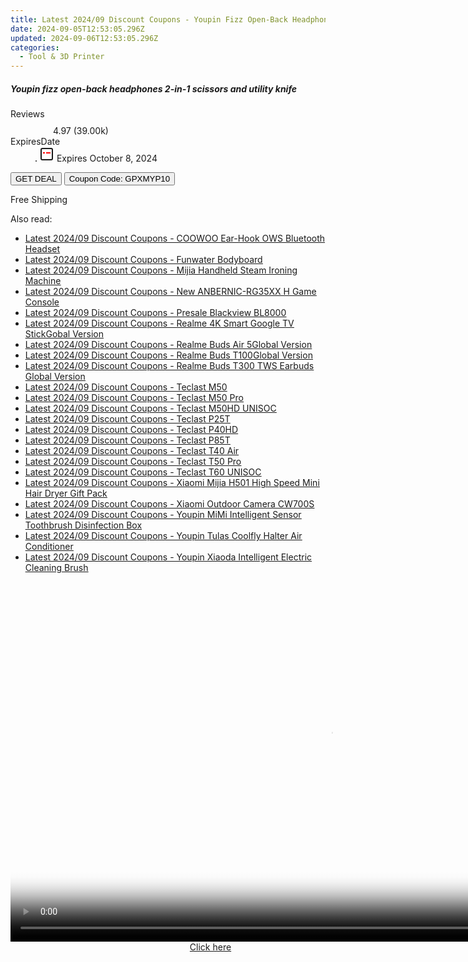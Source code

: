```yaml
---
title: Latest 2024/09 Discount Coupons - Youpin Fizz Open-Back Headphones 2-in-1 Scissors and Utility Knife
date: 2024-09-05T12:53:05.296Z
updated: 2024-09-06T12:53:05.296Z
categories:
  - Tool & 3D Printer
---
```



<div class="max-w-4xl mx-auto grid grid-cols-1 lg:max-w-5xl lg:gap-x-20 lg:grid-cols-2">
  <div class="relative p-3 col-start-1 row-start-1 flex flex-col-reverse rounded-lg bg-gradient-to-t from-black/75 via-black/0 sm:bg-none sm:row-start-2 sm:p-0 lg:row-start-1">
    <h5 class="mt-1 text-lg font-semibold text-white sm:text-slate-900 md:text-2xl dark:sm:text-white">Youpin fizz open-back headphones 2-in-1 scissors and utility knife</h5>
  </div>
  
  <div class="col-start-1 col-end-3 row-start-1 grid gap-4 sm:mb-6 sm:grid-cols-4 lg:col-start-2 lg:row-span-6 lg:row-end-6 lg:mb-0 lg:gap-6">
    
  </div>
  <dl class="row-start-2 mt-4 flex items-center text-xs font-medium sm:row-start-3 sm:mt-1 md:mt-2.5 lg:row-start-2">
    <dt class="sr-only">Reviews</dt>
    <dd class="flex items-center text-indigo-600 dark:text-indigo-400">
      <svg width="24" height="24" fill="none" aria-hidden="true" class="mr-1 stroke-current dark:stroke-indigo-500">
        <path d="m12 5 2 5h5l-4 4 2.103 5L12 16l-5.103 3L9 14l-4-4h5l2-5Z" stroke-width="2" stroke-linecap="round" stroke-linejoin="round" />
      </svg>
      <span>4.97 <span class="font-normal text-slate-400">(39.00k)</span></span>
    </dd>
    <dt class="sr-only">ExpiresDate</dt>
    <dd class="flex items-center">
      <svg width="2" height="2" aria-hidden="true" fill="currentColor" class="mx-3 text-slate-300">
        <circle cx="1" cy="1" r="1" />
      </svg>
      <svg width="24" height="24" viewBox="0 0 24 24" fill="none" stroke="currentColor" stroke-width="2">
        <rect x="3" y="3" width="18" height="18" rx="2" fill="#fff" />
        <path d="M6 10L18 10" stroke="red" stroke-width="2" fill="none" />
        <path d="M10 6L10 18" stroke="#fff" stroke-width="2" fill="none" />
      </svg>
      Expires October 8, 2024    </dd>
  </dl>
  <div class="col-start-1 row-start-3 mt-4 self-center sm:col-start-2 sm:row-span-2 sm:row-start-2 sm:mt-0 lg:col-start-1 lg:row-start-3 lg:row-end-4 lg:mt-6">
    <button type="button" onClick="javascript:window.open(decodeURIComponent('https%3A%2F%2Fwww.shareasale.com%2Fu.cfm%3Fd%3D1118112%26m%3D97331%26u%3D4338022'), '_blank');void(0);" class="rounded-lg bg-red-600 px-3 py-2 text-sm font-medium leading-6 text-white">GET DEAL</button>
    <button type="button" onClick="javascript:window.open(decodeURIComponent('https%3A%2F%2Fwww.shareasale.com%2Fu.cfm%3Fd%3D1118112%26m%3D97331%26u%3D4338022'), '_blank');void(0);" class="border-dashed border-2 border-indigo-600 bg-green-100 text-sm leading-6 font-medium py-2 px-3 rounded-lg">Coupon Code: GPXMYP10</button>
  </div>
  <p class="col-start-1 mt-4 text-sm leading-6 sm:col-span-2 lg:col-span-1 lg:row-start-4 lg:mt-6 dark:text-slate-400">
    Free Shipping 
  </p>
</div>
<span class="atpl-alsoreadstyle">Also read:</span>
<div><ul>
<li><a href="https://coupons.techidaily.com/coupon-1118639-share-97331-sale/"><u>Latest 2024/09 Discount Coupons - COOWOO Ear-Hook OWS Bluetooth Headset</u></a></li>
<li><a href="https://coupons.techidaily.com/coupon-1118690-share-97331-sale/"><u>Latest 2024/09 Discount Coupons - Funwater Bodyboard</u></a></li>
<li><a href="https://coupons.techidaily.com/coupon-1118642-share-97331-sale/"><u>Latest 2024/09 Discount Coupons - Mijia Handheld Steam Ironing Machine</u></a></li>
<li><a href="https://coupons.techidaily.com/coupon-1118638-share-97331-sale/"><u>Latest 2024/09 Discount Coupons - New ANBERNIC-RG35XX H Game Console</u></a></li>
<li><a href="https://coupons.techidaily.com/coupon-1118644-share-97331-sale/"><u>Latest 2024/09 Discount Coupons - Presale Blackview BL8000</u></a></li>
<li><a href="https://coupons.techidaily.com/coupon-1118637-share-97331-sale/"><u>Latest 2024/09 Discount Coupons - Realme 4K Smart Google TV StickGobal Version</u></a></li>
<li><a href="https://coupons.techidaily.com/coupon-1118635-share-97331-sale/"><u>Latest 2024/09 Discount Coupons - Realme Buds Air 5Global Version</u></a></li>
<li><a href="https://coupons.techidaily.com/coupon-1118634-share-97331-sale/"><u>Latest 2024/09 Discount Coupons - Realme Buds T100Global Version</u></a></li>
<li><a href="https://coupons.techidaily.com/coupon-1118636-share-97331-sale/"><u>Latest 2024/09 Discount Coupons - Realme Buds T300 TWS Earbuds Global Version</u></a></li>
<li><a href="https://coupons.techidaily.com/coupon-1118650-share-97331-sale/"><u>Latest 2024/09 Discount Coupons - Teclast M50</u></a></li>
<li><a href="https://coupons.techidaily.com/coupon-1118652-share-97331-sale/"><u>Latest 2024/09 Discount Coupons - Teclast M50 Pro</u></a></li>
<li><a href="https://coupons.techidaily.com/coupon-1118655-share-97331-sale/"><u>Latest 2024/09 Discount Coupons - Teclast M50HD UNISOC</u></a></li>
<li><a href="https://coupons.techidaily.com/coupon-1118649-share-97331-sale/"><u>Latest 2024/09 Discount Coupons - Teclast P25T</u></a></li>
<li><a href="https://coupons.techidaily.com/coupon-1118647-share-97331-sale/"><u>Latest 2024/09 Discount Coupons - Teclast P40HD</u></a></li>
<li><a href="https://coupons.techidaily.com/coupon-1118654-share-97331-sale/"><u>Latest 2024/09 Discount Coupons - Teclast P85T</u></a></li>
<li><a href="https://coupons.techidaily.com/coupon-1118653-share-97331-sale/"><u>Latest 2024/09 Discount Coupons - Teclast T40 Air</u></a></li>
<li><a href="https://coupons.techidaily.com/coupon-1118648-share-97331-sale/"><u>Latest 2024/09 Discount Coupons - Teclast T50 Pro</u></a></li>
<li><a href="https://coupons.techidaily.com/coupon-1118651-share-97331-sale/"><u>Latest 2024/09 Discount Coupons - Teclast T60 UNISOC</u></a></li>
<li><a href="https://coupons.techidaily.com/coupon-1118646-share-97331-sale/"><u>Latest 2024/09 Discount Coupons - Xiaomi Mijia H501 High Speed Mini Hair Dryer Gift Pack</u></a></li>
<li><a href="https://coupons.techidaily.com/coupon-1118645-share-97331-sale/"><u>Latest 2024/09 Discount Coupons - Xiaomi Outdoor Camera CW700S</u></a></li>
<li><a href="https://coupons.techidaily.com/coupon-1118640-share-97331-sale/"><u>Latest 2024/09 Discount Coupons - Youpin MiMi Intelligent Sensor Toothbrush Disinfection Box</u></a></li>
<li><a href="https://coupons.techidaily.com/coupon-1118643-share-97331-sale/"><u>Latest 2024/09 Discount Coupons - Youpin Tulas Coolfly Halter Air Conditioner</u></a></li>
<li><a href="https://coupons.techidaily.com/coupon-1118641-share-97331-sale/"><u>Latest 2024/09 Discount Coupons - Youpin Xiaoda Intelligent Electric Cleaning Brush</u></a></li>
</ul></div>

<ins class="adsbygoogle"
      style="display:block"
      data-ad-client="ca-pub-7571918770474297"
      data-ad-slot="8358498916"
      data-ad-format="auto"
      data-full-width-responsive="true"></ins>
<!-- affiliate ads begin -->
<span id="1155462">
					<video width="1024" height="576" style="cursor:pointer"
           poster="//a.impactradius-go.com/display-clicktoplayimage/1155462.png"
           onclick="if(!this.playClicked){this.play();this.setAttribute('controls',true);this.playClicked=true;}">
	   <source src="//a.impactradius-go.com/display-ad/14559-1155462">
	   <img src="//a.impactradius-go.com/display-clicktoplayimage/1155462.png" style="border: none; height: 100%; width: 100%; object-fit: contain">
	</video>
	<div style="width:640px;text-align:center"><a href="javascript:window.open(decodeURIComponent('https%3A%2F%2Fpropmoneyinc.pxf.io%2Fc%2F5597632%2F1155462%2F14559'), '_blank');void(0);">Click here</a></div>
</span>
<img height="0" width="0" src="https://imp.pxf.io/i/5597632/1155462/14559" style="position:absolute;visibility:hidden;" border="0" />
<!-- affiliate ads end -->